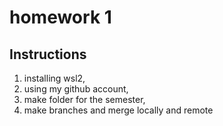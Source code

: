 # homework 1 
## Instructions 
1. installing wsl2,
2. using my github account,
3. make folder for the semester,
4.  make branches and merge locally and remote
